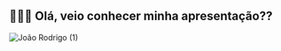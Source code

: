 ## 🚀👊🏼 Olá, veio conhecer minha apresentação??

![João Rodrigo (1)](https://user-images.githubusercontent.com/103339912/177218506-df3ea640-c6ea-4a45-adfb-ae8925fbd38c.png)
